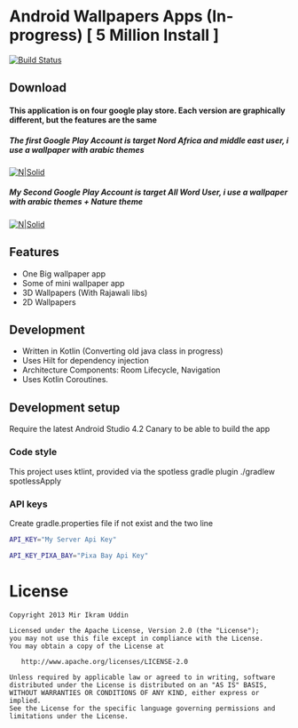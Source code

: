# Android Wallpapers Apps (In-progress) [ 5 Million Install ]

 
[![Build Status](https://travis-ci.org/joemccann/dillinger.svg?branch=master)](https://travis-ci.org/joemccann/dillinger)

## Download
#### This application is on four google play store. Each version are graphically different, but the features are the same
##### The first Google Play Account is target Nord Africa and middle east user, i use a wallpaper with arabic themes
[![N|Solid](https://icon-library.net/images/download-our-app-icon/download-our-app-icon-29.jpg)](https://nodesource.com/products/nsolid)
##### My Second Google Play Account is target All Word User, i use a wallpaper with arabic themes + Nature theme
[![N|Solid](https://icon-library.net/images/download-our-app-icon/download-our-app-icon-29.jpg)](https://nodesource.com/products/nsolid)

## Features
- One Big wallpaper app 
- Some of mini wallpaper app
- 3D Wallpapers (With Rajawali libs)
- 2D Wallpapers

## Development
- Written in Kotlin (Converting old java class in progress)
- Uses Hilt for dependency injection
- Architecture Components: Room Lifecycle, Navigation
- Uses Kotlin Coroutines.

## Development setup
Require the latest Android Studio 4.2 Canary to be able to build the app
### Code style
This project uses ktlint, provided via the spotless gradle plugin  ./gradlew spotlessApply
### API keys
Create gradle.properties file if not exist and the two line 

```sh
API_KEY="My Server Api Key"
```
```sh
API_KEY_PIXA_BAY="Pixa Bay Api Key"
```

License
=======
    Copyright 2013 Mir Ikram Uddin

    Licensed under the Apache License, Version 2.0 (the "License");
    you may not use this file except in compliance with the License.
    You may obtain a copy of the License at

       http://www.apache.org/licenses/LICENSE-2.0

    Unless required by applicable law or agreed to in writing, software
    distributed under the License is distributed on an "AS IS" BASIS,
    WITHOUT WARRANTIES OR CONDITIONS OF ANY KIND, either express or implied.
    See the License for the specific language governing permissions and
    limitations under the License.


 
